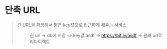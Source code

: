 # 단축 URL

> 긴 URL을 저장해서 짧은 key값으로 접근하게 해주는 서비스
>
> > 긴 url -> db에 저장 -> key값 asdf -> https://bit.ly/asdf -> 원래 url로 리다이렉트
